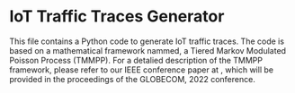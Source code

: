 # IoT Traffic Traces Generator
This file contains a Python code to generate IoT traffic traces. The code is based on a mathematical framework nammed, a Tiered Markov Modulated Poisson Process (TMMPP).
For a detalied description of the TMMPP framework, please refer to our IEEE conference paper at , which will be provided in the proceedings of the GLOBECOM, 2022 conference.  
